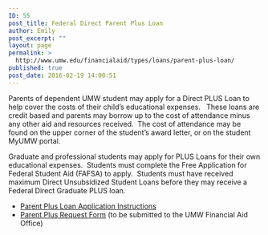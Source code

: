 ```yaml
---
ID: 55
post_title: Federal Direct Parent Plus Loan
author: Emily
post_excerpt: ""
layout: page
permalink: >
  http://www.umw.edu/financialaid/types/loans/parent-plus-loan/
published: true
post_date: 2016-02-19 14:00:51
---
```

Parents of dependent UMW student may apply for a Direct PLUS Loan to help cover the costs of their child’s educational expenses.   These loans are credit based and parents may borrow up to the cost of attendance minus any other aid and resources received.  The cost of attendance may be found on the upper corner of the student’s award letter, or on the student MyUMW portal.

Graduate and professional students may apply for PLUS Loans for their own educational expenses.  Students must complete the Free Application for Federal Student Aid (FAFSA) to apply.  Students must have received maximum Direct Unsubsidized Student Loans before they may receive a Federal Direct Graduate PLUS loan.
<ul>
 	<li><a href="http://www.umw.edu/financialaid/types/loans/parent-plus-loan/parent-plus-loan-application-instructions/">Parent Plus Loan Application Instructions</a></li>
 	<li><a href="http://www.umw.edu/financialaid/wp-content/uploads/sites/31/2017/06/Plusrequestform201718.pdf">Parent </a><a href="http://www.umw.edu/financialaid/wp-content/uploads/sites/31/2018/05/Plusrequestform201819.docx">Plus Request For</a><a href="http://www.umw.edu/financialaid/wp-content/uploads/sites/31/2017/06/Plusrequestform201718.pdf">m</a> (to be submitted to the UMW Financial Aid Office)</li>
</ul>